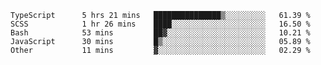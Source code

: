 <!--START_SECTION:waka-->

```text
TypeScript      5 hrs 21 mins   ███████████████▒░░░░░░░░░   61.39 %
SCSS            1 hr 26 mins    ████░░░░░░░░░░░░░░░░░░░░░   16.50 %
Bash            53 mins         ██▓░░░░░░░░░░░░░░░░░░░░░░   10.21 %
JavaScript      30 mins         █▒░░░░░░░░░░░░░░░░░░░░░░░   05.89 %
Other           11 mins         ▓░░░░░░░░░░░░░░░░░░░░░░░░   02.29 %
```

<!--END_SECTION:waka-->


<!--
**Leorio21/Leorio21** is a ✨ _special_ ✨ repository because its `README.md` (this file) appears on your GitHub profile.

Here are some ideas to get you started:

- 🔭 I’m currently working on ...
- 🌱 I’m currently learning ...
- 👯 I’m looking to collaborate on ...
- 🤔 I’m looking for help with ...
- 💬 Ask me about ...
- 📫 How to reach me: ...
- 😄 Pronouns: ...
- ⚡ Fun fact: ...
-->

